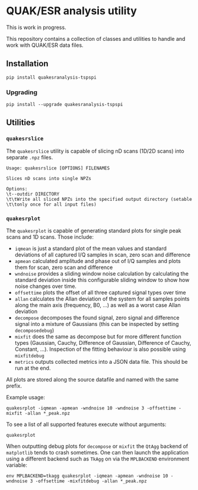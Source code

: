 # QUAK/ESR analysis utility

This is work in progress.

This repository contains a collection of classes and utilities to handle
and work with QUAK/ESR data files.

## Installation

```
pip install quakesranalysis-tspspi
```

### Upgrading

```
pip install --upgrade quakesranalysis-tspspi
```

## Utilities

### ```quakesrslice```

The ```quakesrslice``` utility is capable of slicing nD scans (1D/2D scans)
into separate ```.npz``` files.

```
Usage: quakesrslice [OPTIONS] FILENAMES

Slices nD scans into single NPZs

Options:
\t--outdir DIRECTORY
\t\tWrite all sliced NPZs into the specified output directory (setable
\t\tonly once for all input files)
```

### ```quakesrplot```

The ```quakesrplot``` is capable of generating standard plots for single peak
scans and 1D scans. Those include:

* ```iqmean``` is just a standard plot of the mean values and standard deviations
  of all captured I/Q samples in scan, zero scan and difference
* ```apmean``` calculated amplitude and phase out of I/Q samples and plots
  them for scan, zero scan and difference
* ```wndnoise``` provides a sliding window noise calculation by calculating the
  standard deviation inside this configurable sliding window to show how noise
  changes over time.
* ```offsettime``` plots the offset of all three captured signal types over time
* ```allan``` calculates the Allan deviation of the system for all samples points
  along the main axis (frequency, B0, ...) as well as a worst case Allan deviation
* ```decompose``` decomposes the found signal, zero signal and difference signal
  into a mixture of Gaussians (this can be inspected by setting ```decomposedebug```)
* ```mixfit``` does the same as decompose but for more different function types (Gaussian,
  Cauchy, Difference of Gaussian, Difference of Cauchy, Constant, ...). Inspection
  of the fitting behaviour is also possible using ```mixfitdebug```
* ```metrics``` outputs collected metrics into a JSON data file. This should be
  run at the end.

All plots are stored along the source datafile and named with the same prefix.

Example usage:

```
quakesrplot -iqmean -apmean -wndnoise 10 -wndnoise 3 -offsettime -mixfit -allan *_peak.npz 
```

To see a list of all supported features execute without arguments:

```
quakesrplot
```

When outputting debug plots for ```decompose``` or ```mixfit``` the ```QtAgg``` backend
of ```matplotlib``` tends to crash sometimes. One can then launch the application using
a different backend such as ```TkAgg``` on via the ```MPLBACKEND``` environment variable:

```
env MPLBACKEND=tkagg quakesrplot -iqmean -apmean -wndnoise 10 -wndnoise 3 -offsettime -mixfitdebug -allan *_peak.npz 
```
